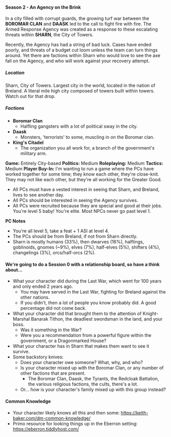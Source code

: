 #### Season 2 - An Agency on the Brink

In a city filled with corrupt guards, the growing turf war between the **BOROMAR CLAN** and **DAASK** led to the call to fight fire with fire. The Armed Response Agency was created as a response to these escalating threats within **SHARN**, the City of Towers. 

Recently, the Agency has had a string of bad luck. Cases have ended poorly, and threats of a budget cut loom unless the team can turn things around. Yet there are factions within Sharn who would love to see the axe fall on the Agency, and who will work against your recovery attempt.

##### Location
Sharn, City of Towers. Largest city in the world, located in the nation of Breland. A literal mile high city composed of towers built within towers. Watch out for that drop.

##### Factions
- **Boromar Clan**
	- Halfling gangsters with a lot of political sway in the city.
- **Daask**
	- Monsters, 'terrorists' to some, muscling in on the Boromar clan.
- **King's Citadel**
	- The organization you all work for, a branch of the government's military arm.


**Game:** Entirely City-based
**Politics:** Medium
**Roleplaying:** Medium
**Tactics:** Medium
**Player Buy-In:** I'm wanting to run a game where the PCs have worked together for some time; they know each other, they're close-knit. They may not like each other, but they're all working for the Greater Good. 
- All PCs must have a vested interest in seeing that Sharn, and Breland, lives to see another day. 
- All PCs should be interested in seeing the Agency survives.
- All PCs were recruited because they are special and good at their jobs. You're level 5 baby! You're elite. Most NPCs never go past level 1.

**PC Notes**
- You're all level 5, take a feat + 1 ASI at level 4.
- The PCs should be from Breland, if not from Sharn directly.
- Sharn is mostly humans (33%), then dwarves (16%), halflings, goblinoids, gnomes (~9%), elves (7%), half-elves (5%), shifters (4%), changelings (3%), orcs/half-orcs (2%).
	

#### We're going to do a Session 0 with a relationship board, so have a think about...
- What your character did during the Last War, which went for 100 years and only ended 2 years ago.
	- You may have served in the Last War, fighting for Breland against the other nations.
	- If you didn't, then a lot of people you know probably did. A good percentage did not come back.
- What your character did that brought them to the attention of Knight-Marshal Banarak Tithon, the deadliest swordsman in the land, and your boss.
	- Was it something in the War?
	- Were you a recommendation from a powerful figure within the government, or a Dragonmarked House?
- What your character has in Sharn that makes them want to see it survive. 
- Some backstory knives:
	- Does your character owe someone? What, why, and who? 
	- Is your character mixed up with the Boromar Clan, or any number of other factions that are present.
		- The Boromar Clan, Daask, the Tyrants, the Redcloak Battalion, the various religious factions, the cults, there's a lot.
	- Or... how is your character's family mixed up with this group instead?


#### Common Knowledge
- Your character likely knows all this and then some: https://keith-baker.com/dm-common-knowledge/
- Primo resource for looking things up in the Eberron setting: https://eberron.tiddlyhost.com/

